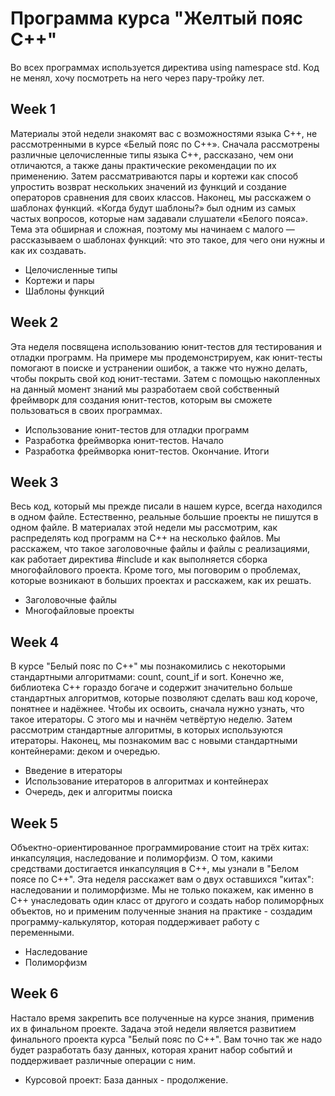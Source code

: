 # Программа курса "Желтый пояс С++"
Во всех программах используется директива using namespace std.
Код не менял, хочу посмотреть на него через пару-тройку лет.

## Week 1
Материалы этой недели знакомят вас с возможностями языка C++,
не рассмотренными в курсе «Белый пояс по C++». Сначала рассмотрены
различные целочисленные типы языка C++, рассказано, чем они отличаются,
а также даны практические рекомендации по их применению. Затем
рассматриваются пары и кортежи как способ упростить возврат нескольких
значений из функций и создание операторов сравнения для своих классов.
Наконец, мы расскажем о шаблонах функций. «Когда будут шаблоны?» был
одним из самых частых вопросов, которые нам задавали слушатели
«Белого пояса». Тема эта обширная и сложная, поэтому мы начинаем
с малого — рассказываем о шаблонах функций: что это такое, для чего
они нужны и как их создавать.

* Целочисленные типы
* Кортежи и пары
* Шаблоны функций

## Week 2
Эта неделя посвящена использованию юнит-тестов для тестирования
и отладки программ. На примере мы продемонстрируем, как юнит-тесты
помогают в поиске и устранении ошибок, а также что нужно делать, чтобы
покрыть свой код юнит-тестами. Затем с помощью накопленных на данный
момент знаний мы разработаем свой собственный фреймворк для создания
юнит-тестов, которым вы сможете пользоваться в своих программах.

* Использование юнит-тестов для отладки программ
* Разработка фреймворка юнит-тестов. Начало
* Разработка фреймворка юнит-тестов. Окончание. Итоги

## Week 3
Весь код, который мы прежде писали в нашем курсе, всегда находился
в одном файле. Естественно, реальные большие проекты не пишутся
в одном файле. В материалах этой недели мы рассмотрим, как распределять
код программ на C++ на несколько файлов. Мы расскажем, что такое
заголовочные файлы и файлы с реализациями, как работает директива #include
и как выполняется сборка многофайлового проекта. Кроме того,
мы поговорим о проблемах, которые возникают в больших проектах
и расскажем, как их решать.

* Заголовочные файлы
* Многофайловые проекты

## Week 4
В курсе "Белый пояс по C++" мы познакомились с некоторыми стандартными
алгоритмами: count, count_if и sort. Конечно же, библиотека C++
гораздо богаче и содержит значительно больше стандартных алгоритмов,
которые позволяют сделать ваш код короче, понятнее и надёжнее.
Чтобы их освоить, сначала нужно узнать, что такое итераторы. С этого
мы и начнём четвёртую неделю. Затем рассмотрим стандартные алгоритмы,
в которых используются итераторы. Наконец, мы познакомим вас с новыми
стандартными контейнерами: деком и очередью.

* Введение в итераторы
* Использование итераторов в алгоритмах и контейнерах
* Очередь, дек и алгоритмы поиска

## Week 5
Объектно-ориентированное программирование стоит на трёх китах:
инкапсуляция, наследование и полиморфизм. О том, какими средствами
достигается инкапсуляция в C++, мы узнали в "Белом поясе по C++".
Эта неделя расскажет вам о двух оставшихся "китах": наследовании
и полиморфизме. Мы не только покажем, как именно в C++ унаследовать
один класс от другого и создать набор полиморфных объектов,
но и применим полученные знания на практике - создадим
программу-калькулятор, которая поддерживает работу с переменными.

* Наследование
* Полиморфизм

## Week 6
Настало время закрепить все полученные на курсе знания, применив их
в финальном проекте. Задача этой недели является развитием финального
проекта курса "Белый пояс по C++". Вам точно так же надо будет
разработать базу данных, которая хранит набор событий и поддерживает
различные операции с ним.

* Курсовой проект: База данных - продолжение.